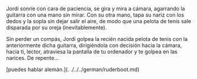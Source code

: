 Jordi sonríe con cara de paciencia, se gira y mira a cámara, agarrando
la guitarra con una mano sin mirar. Con su otra mano, tapa su nariz
con los dedos y la sopla sin dejar salir el aire, de modo que
una pelota de tenis sale disparada por su oreja (inevitablemente).

Sin perder un compás, Jordi golpea la recién nacida pelota de tenis
con la anteriormente dicha guitarra, dirigiéndola con decisión hacia
la cámara, hacia ti, lector, atraviesa la pantalla de tu ordenador y
te golpea en las narices. De repente...

[puedes hablar alemán.](. ./../../german/ruderboot.md)
